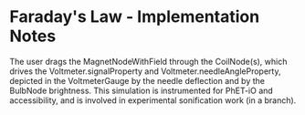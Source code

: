 Faraday's Law - Implementation Notes
====================

The user drags the MagnetNodeWithField through the CoilNode(s), which drives the Voltmeter.signalProperty and
Voltmeter.needleAngleProperty, depicted in the VoltmeterGauge by the needle deflection and by the BulbNode brightness.
This simulation is instrumented for PhET-iO and accessibility, and is involved in experimental sonification work (in a
branch).
